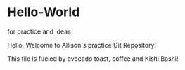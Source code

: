 # Hello-World
for practice and ideas

Hello, Welcome to Allison's practice Git Repository!

This file is fueled by avocado toast, coffee and Kishi Bashi!
